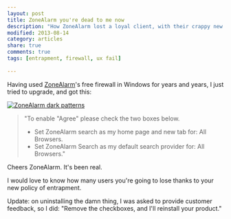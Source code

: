 ```yaml
---
layout: post
title: ZoneAlarm you're dead to me now
description: "How ZoneAlarm lost a loyal client, with their crappy new scheme of entrapment-at-installation."
modified: 2013-08-14
category: articles
share: true
comments: true
tags: [entrapment, firewall, ux fail]
 
---
```


Having used <a href="http://www.zonealarm.com/security/en-us/home.htm" target="_blank">ZoneAlarm</a>'s free firewall in Windows for years and years, I just tried to upgrade, and got this:

<div class="col-md-10 image center">
<a href="{{ site.url }}/images/zonealarm.PNG" data-lightbox="zonealarm"><img src="{{ site.url }}/images/zonealarm.PNG" alt="ZoneAlarm dark patterns"></a>
</div>

>"To enable "Agree" please check the two boxes below.
><ul>
><li>Set ZoneAlarm search as my home page and new tab for: All Browsers.</li>
><li>Set ZoneAlarm Search as my default search provider for: All Browsers."</li>
></ul>

Cheers ZoneAlarm. It's been real.

I would love to know how many users you're going to lose thanks to your new policy of entrapment.

Update: on uninstalling the damn thing, I was asked to provide customer feedback, so I did: "Remove the checkboxes, and I'll reinstall your product."

